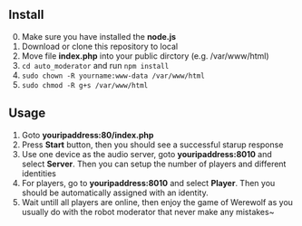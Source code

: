 ## Install

0. Make sure you have installed the **node.js**
1. Download or clone this repository to local
2. Move file **index.php** into your public dirctory (e.g. /var/www/html)
3. `cd auto_moderator` and run `npm install`
4. `sudo chown -R yourname:www-data /var/www/html`
5. `sudo chmod -R g+s /var/www/html`

## Usage

1. Goto **youripaddress:80/index.php**
2. Press **Start** button, then you should see a successful starup response
3. Use one device as the audio server, goto **youripaddress:8010** and select **Server**. Then you can setup the number of players and different identities
4. For players, go to **youripaddress:8010** and select **Player**. Then you should be automatically assigned with an identity. 
5. Wait untill all players are online, then enjoy the game of Werewolf as you usually do with the robot moderator that never make any mistakes~ 